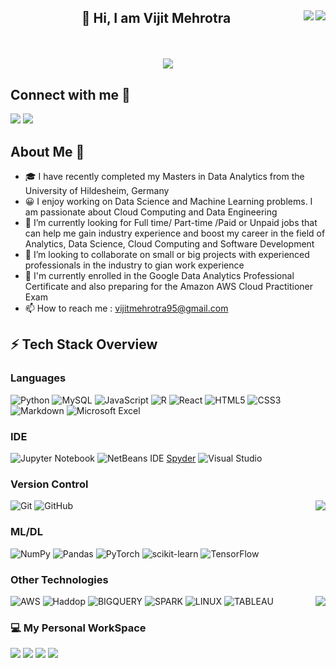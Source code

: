 <h2><p align="center">👋 Hi, I am Vijit Mehrotra <a><img src ="https://visitor-badge.glitch.me/badge?page_id=vijitVM.visitor-badge", align ="right"></a>
<a><img src ="https://img.shields.io/github/followers/vijitVM.svg?style=social&label=Follow&maxAge=2592000", align ="right"></a></p></h2></br>
<p align ="center"><a><img src = "https://readme-typing-svg.herokuapp.com?color=%2336BCF7&lines=Welcome+to+my+Github+Page+!!"></a></img></p>

<h2>Connect with me 🔗</h2>
<a href ="https://www.linkedin.com/in/vijit-mehrotra-018988130/"> 
<img src="https://img.shields.io/badge/linkedin-%230077B5.svg?&amp;style=for-the-badge&amp;logo=linkedin&amp;logoColor=white"></a>
<a href="mailto:vijitmehrotra95@gmail.com">
<img src="https://img.shields.io/badge/Gmail-D14836?style=for-the-badge&logo=gmail&logoColor=white&amp;link=mailto:vijitmehrotra95@gmail.com"></a>

<h2>About Me 🚀</h2>
<ul>
<li>🎓 I have recently completed my Masters in Data Analytics from the University of Hildesheim, Germany 
<li>😀 I enjoy working on Data Science and Machine Learning problems. I am passionate  about Cloud Computing and Data Engineering</li>
<li>🌱 I’m currently looking for Full time/ Part-time /Paid or Unpaid jobs that can help me gain industry experience and boost my career in the field of Analytics, Data Science, Cloud Computing and Software Development</li>
<li>💞️ I’m looking to collaborate on small or big projects with experienced professionals in the industry to gian work experience</li>
<li>👀 I'm currently enrolled in the Google Data Analytics Professional Certificate and also preparing for the Amazon AWS  Cloud Practitioner Exam </li>
  <li>📫 How to reach me : <a href="mailto:vijitmehrotra95@gmail.com">vijitmehrotra95@gmail.com</a></li>
</ul>

<p><h2>⚡ Tech Stack Overview</h2></p>
<h3> Languages</h3>

![Python](https://img.shields.io/badge/python-3670A0?style=for-the-badge&logo=python&logoColor=ffdd54&style=max-height:100%) ![MySQL](https://img.shields.io/badge/mysql-%2300f.svg?style=for-the-badge&logo=mysql&logoColor=white&style=max-height:100%) ![JavaScript](https://img.shields.io/badge/javascript-%23323330.svg?style=for-the-badge&logo=javascript&logoColor=%23F7DF1E&style=max-height:100%) ![R](https://img.shields.io/badge/r-%23276DC3.svg?style=for-the-badge&logo=r&logoColor=white&style=max-height:100%) ![React](https://img.shields.io/badge/react-%2320232a.svg?style=for-the-badge&logo=react&logoColor=%2361DAFB&style=max-height:100%) ![HTML5](https://img.shields.io/badge/html5-%23E34F26.svg?style=for-the-badge&logo=html5&logoColor=white&style=max-height:100%) ![CSS3](https://img.shields.io/badge/css3-%231572B6.svg?style=for-the-badge&logo=css3&logoColor=white&style=max-height:100%) ![Markdown](https://img.shields.io/badge/markdown-%23000000.svg?style=for-the-badge&logo=markdown&logoColor=white&style=max-height:100%) ![Microsoft Excel](https://img.shields.io/badge/Microsoft_Excel-217346?style=for-the-badge&logo=microsoft-excel&logoColor=white&style=max-height:100%)

<h3>IDE</h3>

![Jupyter Notebook](https://img.shields.io/badge/jupyter-%23FA0F00.svg?style=for-the-badge&logo=jupyter&logoColor=white&style=max-height:100%) ![NetBeans IDE](https://img.shields.io/badge/NetBeansIDE-1B6AC6.svg?style=for-the-badge&logo=apache-netbeans-ide&logoColor=white&style=max-height:100%) [Spyder](https://img.shields.io/badge/Spyder-838485?style=for-the-badge&logo=spyder%20ide&logoColor=maroon&style=max-height:100%) ![Visual Studio](https://img.shields.io/badge/Visual%20Studio-5C2D91.svg?style=for-the-badge&logo=visual-studio&logoColor=white&style=max-height:100%)

<h3>Version Control</h3>

<a><img align = "right" src = "https://github-readme-stats.vercel.app/api/top-langs/?username=vijitVM&theme=blue-green"></a>
![Git](https://img.shields.io/badge/git-%23F05033.svg?style=for-the-badge&logo=git&logoColor=white&style=max-height:100%) ![GitHub](https://img.shields.io/badge/github-%23121011.svg?style=for-the-badge&logo=github&logoColor=white&style=max-height:100%)

<h3>ML/DL</h3>
<p align ="right"></p>

![NumPy](https://img.shields.io/badge/numpy-%23013243.svg?style=for-the-badge&logo=numpy&logoColor=white&style=max-height:100%) ![Pandas](https://img.shields.io/badge/pandas-%23150458.svg?style=for-the-badge&logo=pandas&logoColor=white&style=max-height:100%) ![PyTorch](https://img.shields.io/badge/PyTorch-%23EE4C2C.svg?style=for-the-badge&logo=PyTorch&logoColor=white&style=max-height:100%) ![scikit-learn](https://img.shields.io/badge/scikit--learn-%23F7931E.svg?style=for-the-badge&logo=scikit-learn&logoColor=white&style=max-height:100%) ![TensorFlow](https://img.shields.io/badge/TensorFlow-%23FF6F00.svg?style=for-the-badge&logo=TensorFlow&logoColor=white&style=max-height:100%)

<h3> Other Technologies</h3>

<a><img align = "right" src = "https://github-readme-stats.vercel.app/api?username=vijitVM&show_icons=true"></a>
![AWS](https://img.shields.io/badge/AWS-%23FF9900.svg?style=for-the-badge&logo=amazon-aws&logoColor=white&style=max-height:100%) <img alt="Haddop" src="https://img.shields.io/badge/-Hadoop-fff?&amp;logo=Hadoop-Hadoop&amp;logoColor=white"> <img alt="BIGQUERY" src="https://img.shields.io/badge/-BigQuery-fff?&amp;logo=BigQuery-BigQuery&amp;logoColor=white;height=25"> <img alt="SPARK" src="https://img.shields.io/badge/-Spark-fff?&amp;logo=Spark-Spark&amp;logoColor=white;height=25"> <img alt="LINUX" src="https://img.shields.io/badge/-Linux-fff?&amp;logo=Linux-Linux&amp;logoColor=white;height=25"> <img alt="TABLEAU" src="https://img.shields.io/badge/-Tableau-fff?&amp;logo=Tableau-Tableau&amp;logoColor=white;height=25">
</p>

<h3>💻 My Personal WorkSpace</h3>
<a target="_blank" rel="noopener noreferrer" href="https://camo.githubusercontent.com/0c8f314dee10cdedb10a63f8558e9c760de378821671517d19a19fef29362f8d/68747470733a2f2f696d672e736869656c64732e696f2f62616467652f77696e646f77732d2532333030373844362e7376673f267374796c653d666f722d7468652d6261646765266c6f676f3d77696e646f7773266c6f676f436f6c6f723d7768697465"><img src="https://img.shields.io/badge/windows-%230078D6.svg?&amp;style=for-the-badge&amp;logo=windows&amp;logoColor=white&style=max-height:100%"></a>
<a target="_blank" rel="noopener noreferrer" href="https://camo.githubusercontent.com/6a5f626f69b5002dbfe2d908a1674eb7f0bb5439167595eb3eef4c1d69177321/68747470733a2f2f696d672e736869656c64732e696f2f62616467652f696e74656c2d636f72652532306935253230313074682d2532333030373143352e7376673f267374796c653d666f722d7468652d6261646765266c6f676f3d696e74656c266c6f676f436f6c6f723d7768697465"><img src ="https://img.shields.io/badge/intel-core%20i7%208th-%230071C5.svg?&amp;style=for-the-badge&amp;logo=intel&amp;logoColor=white&style=max-height:100%"></a>
<a target="_blank" rel="noopener noreferrer" href="https://camo.githubusercontent.com/c65b6027e093f1170019309c575123328cd6824d11aa154464aea649f4f71d6c/68747470733a2f2f696d672e736869656c64732e696f2f62616467652f52414d2d313647422d2532333030373143352e7376673f267374796c653d666f722d7468652d6261646765266c6f676f436f6c6f723d7768697465">
<img src="https://img.shields.io/badge/RAM-24GB-%230071C5.svg?&amp;style=for-the-badge&amp;logoColor=white&style=max-height:100%"></a>
<a target="_blank" rel="noopener noreferrer" href="https://camo.githubusercontent.com/f5a1e8c1b9e57b0310ef04a61bd20e5e59a63c033fbbd2650367b8479a485711/68747470733a2f2f696d672e736869656c64732e696f2f62616467652f6e76696469612d677478253230313635302d2532333736423930302e7376673f267374796c653d666f722d7468652d6261646765266c6f676f3d6e7669646961266c6f676f436f6c6f723d7768697465"><img src="https://img.shields.io/badge/nvidia-gtx%201060-%2376B900.svg?&amp;style=for-the-badge&amp;logo=nvidia&amp;logoColor=white&style=max-height:100%"></a>


<!---
vijitVM/vijitVM is a ✨ special ✨ repository because its `README.md` (this file) appears on your GitHub profile.
You can click the Preview link to take a look at your changes.
--->

